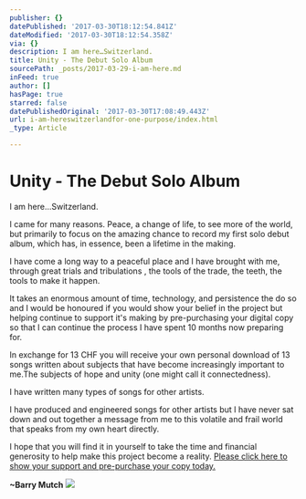 ```yaml
---
publisher: {}
datePublished: '2017-03-30T18:12:54.841Z'
dateModified: '2017-03-30T18:12:54.358Z'
via: {}
description: I am here…Switzerland.
title: Unity - The Debut Solo Album
sourcePath: _posts/2017-03-29-i-am-here.md
inFeed: true
author: []
hasPage: true
starred: false
datePublishedOriginal: '2017-03-30T17:08:49.443Z'
url: i-am-hereswitzerlandfor-one-purpose/index.html
_type: Article

---
```

# Unity - The Debut Solo Album

I am here...Switzerland.

I came for many reasons. Peace, a change of life, to see more of the world, but primarily to focus on the amazing chance to record my first solo debut album, which has, in essence, been a lifetime in the making.

I have come a long way to a peaceful place and I have brought with me, through great trials and tribulations , the tools of the trade, the teeth, the tools to make it happen.

It takes an enormous amount of time, technology, and persistence the do so and I would be honoured if you would show your belief in the project but helping continue to support it's making by pre-purchasing your digital copy so that I can continue the process I have spent 10 months now preparing for.

In exchange for 13 CHF you will receive your own personal download of 13 songs written about subjects that have become increasingly important to me.The subjects of hope and unity (one might call it connectedness).

I have written many types of songs for other artists.

I have produced and engineered songs for other artists but I have never sat down and out together a message from me to this volatile and frail world that speaks from my own heart directly.

I hope that you will find it in yourself to take the time and financial generosity to help make this project become a reality.
[Please click here to show your support and pre-purchase your copy today.][0]

**~Barry Mutch**
![](https://the-grid-user-content.s3-us-west-2.amazonaws.com/a1b5379f-df24-4f38-8d4e-a2e380c99abd.jpg)

[0]: https://paypal.me/BarryMutchMusic/13